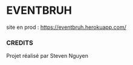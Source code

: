 # EVENTBRUH

site en prod : https://eventbruh.herokuapp.com/

### CREDITS

Projet réalisé par Steven Nguyen